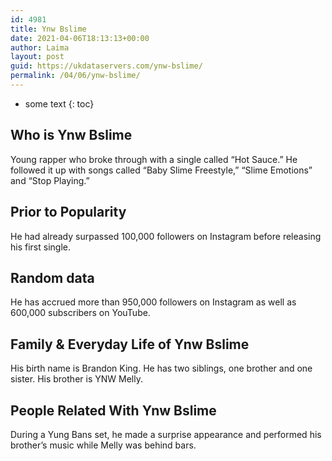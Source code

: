 ```yaml
---
id: 4981
title: Ynw Bslime
date: 2021-04-06T18:13:13+00:00
author: Laima
layout: post
guid: https://ukdataservers.com/ynw-bslime/
permalink: /04/06/ynw-bslime/
---
```


* some text
{: toc}


## Who is Ynw Bslime
                  
                  
                  
Young rapper who broke through with a single called &#8220;Hot Sauce.&#8221; He followed it up with songs called &#8220;Baby Slime Freestyle,&#8221; &#8220;Slime Emotions&#8221; and &#8220;Stop Playing.&#8221;
                  
              
            
              
            
                
                
                
## Prior to Popularity
                  
                  
                  
He had already surpassed 100,000 followers on Instagram before releasing his first single. 
                  
              
            
              
            
                
                
                
## Random data
                  
                  
                  
He has accrued more than 950,000 followers on Instagram as well as 600,000 subscribers on YouTube.
                  
              
            
              
            
                
                
                
## Family & Everyday Life of Ynw Bslime
                  
                  
                  
His birth name is Brandon King. He has two siblings, one brother and one sister. His brother is YNW Melly.
                  
              
            
              
            
                
                
                
## People Related With Ynw Bslime
                  
                  
                  
During a Yung Bans set, he made a surprise appearance and performed his brother&#8217;s music while Melly was behind bars.
                  
              
            
              
            
                
              
            
              
              
            
            
              
            
          
          
          